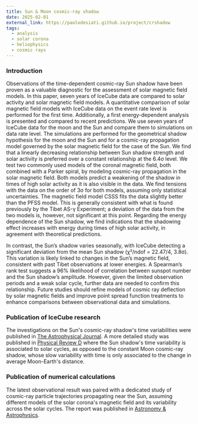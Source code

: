 ```yaml
---
title: Sun & Moon cosmic-ray shadow
date: 2025-02-01
external_link: https://paolodesiati.github.io/project/crshadow
tags:
  - analysis
  - solar corona
  - heliophysics
  - cosmic rays
---
```


### Introduction

Observations of the time-dependent cosmic-ray Sun shadow have been proven as a valuable diagnostic for the assessment of solar magnetic field models. In this paper, seven years of IceCube data are compared to solar activity and solar magnetic field models. A quantitative comparison of solar magnetic field models with IceCube data on the event rate level is performed for the first time. Additionally, a first energy-dependent analysis is presented and compared to recent predictions. We use seven years of IceCube data for the moon and the Sun and compare them to simulations on data rate level. The simulations are performed for the geometrical shadow hypothesis for the moon and the Sun and for a cosmic-ray propagation model governed by the solar magnetic field for the case of the Sun. We find that a linearly decreasing relationship between Sun shadow strength and solar activity is preferred over a constant relationship at the 6.4σ level. We test two commonly used models of the coronal magnetic field, both combined with a Parker spiral, by modeling cosmic-ray propagation in the solar magnetic field. Both models predict a weakening of the shadow in times of high solar activity as it is also visible in the data. We find tensions with the data on the order of 3σ for both models, assuming only statistical uncertainties. The magnetic field model CSSS fits the data slightly better than the PFSS model. This is generally consistent with what is found previously by the Tibet AS-γ Experiment; a deviation of the data from the two models is, however, not significant at this point. Regarding the energy dependence of the Sun shadow, we find indications that the shadowing effect increases with energy during times of high solar activity, in agreement with theoretical predictions.

In contrast, the Sun’s shadow varies seasonally, with IceCube detecting a significant deviation from the mean Sun shadow (χ²/ndof = 22.47/4, 3.8σ). This variation is likely linked to changes in the Sun’s magnetic field, consistent with past Tibet observations at lower energies. A Spearman’s rank test suggests a 96% likelihood of correlation between sunspot number and the Sun shadow’s amplitude. However, given the limited observation periods and a weak solar cycle, further data are needed to confirm this relationship. Future studies should refine models of cosmic ray deflection by solar magnetic fields and improve point spread function treatments to enhance comparisons between observational data and simulations.

### Publication of IceCube research

The investigations on the Sun's cosmic-ray shadow's time variabilities were published in [The Astrophysical Journal](https://dx.doi.org/10.3847/1538-4357/aaffd1). A more detailed study was published in [Physical Review D](https://doi.org/10.1103/PhysRevD.103.042005) where the Sun shadow's time variability is associated to solar cycles, as opposed to the constant Moon cosmic-ray shadow, whose slow variability with time is only associated to the change in average Moon-Earth's distance.

### Publication of numerical calculations

The latest observational result was paired with a dedicated study of cosmic-ray particle trajectories propagating near the Sun, assuming different models of the solar corona's magnetic field and its variability across the solar cycles. The report was published in [Astronomy & Astrophysics](https://doi.org/10.1051/0004-6361/201936306).


<!--more-->
